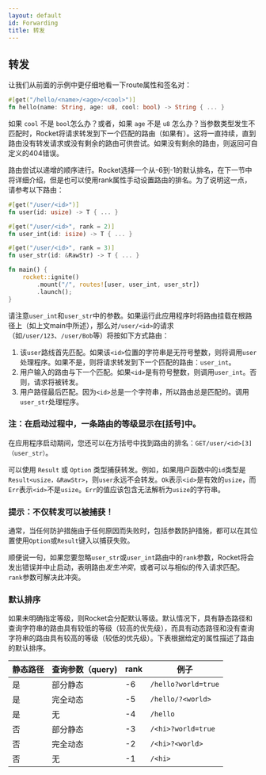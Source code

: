 ```yaml
---
layout: default
id: Forwarding
title: 转发
---
```


## 转发

让我们从前面的示例中更仔细地看一下route属性和签名对：

```rust
#[get("/hello/<name>/<age>/<cool>")]
fn hello(name: String, age: u8, cool: bool) -> String { ... }
```

如果 `cool` 不是 `bool`怎么办？或者，如果 `age` 不是 `u8` 怎么办？当参数类型发生不匹配时，Rocket将请求转发到下一个匹配的路由（如果有）。这将一直持续，直到路由没有转发请求或没有剩余的路由可供尝试。如果没有剩余的路由，则返回可自定义的404错误。

路由尝试以递增的顺序进行。Rocket选择一个从-6到-1的默认排名，在下一节中将详细介绍，但是也可以使用rank属性手动设置路由的排名。为了说明这一点，请参考以下路由：

```rust
#[get("/user/<id>")]
fn user(id: usize) -> T { ... }

#[get("/user/<id>", rank = 2)]
fn user_int(id: isize) -> T { ... }

#[get("/user/<id>", rank = 3)]
fn user_str(id: &RawStr) -> T { ... }

fn main() {
    rocket::ignite()
        .mount("/", routes![user, user_int, user_str])
        .launch();
}
```

请注意`user_int`和`user_str`中的参数。如果运行此应用程序时将路由挂载在根路径上（如上文main中所述），那么对`/user/<id>`的请求（如`/user/123`、`/user/Bob`等）将按如下方式路由：

1. 该`user`路线首先匹配。如果该`<id>`位置的字符串是无符号整数，则将调用`user`处理程序。如果不是，则将请求转发到下一个匹配的路由：`user_int`。
2. 用户输入的路由与下一个匹配。如果`<id>`是有符号整数，则调用`user_int`。否则，请求将被转发。
3. 用户路径最后匹配。因为`<id>`总是一个字符串，所以路由总是匹配的。调用`user_str`处理程序。

### 注：在启动过程中，一条路由的等级显示在[括号]中。

在应用程序启动期间，您还可以在方括号中找到路由的排名：`GET/user/<id>[3]（user_str）`。

可以使用 `Result` 或 `Option` 类型捕获转发。例如，如果用户函数中的`id`类型是`Result<usize，&RawStr>`，则`user`永远不会转发。`Ok`表示`<id>`是有效的`usize`，而`Err`表示`<id>`不是`usize`。`Err`的值应该包含无法解析为`usize`的字符串。

### 提示：不仅转发可以被捕获！

通常，当任何防护措施由于任何原因而失败时，包括参数防护措施，都可以在其位置使用`Option`或`Result`键入以捕获失败。

顺便说一句，如果您要忽略`user_str`或`user_int`路由中的`rank`参数，Rocket将会发出错误并中止启动，表明路由*发生冲突*，或者可以与相似的传入请求匹配。`rank`参数可解决此冲突。

### 默认排序

如果未明确指定等级，则Rocket会分配默认等级。默认情况下，具有静态路径和查询字符串的路由具有较低的等级（较高的优先级），而具有动态路径和没有查询字符串的路由具有较高的等级（较低的优先级）。下表根据给定的属性描述了路由的默认排序。

| 静态路径 | 查询参数（query) | rank | 例子                |
| -------- | ---------------- | ---- | ------------------- |
| 是       | 部分静态         | -6   | `/hello?world=true` |
| 是       | 完全动态         | -5   | `/hello/?<world>`   |
| 是       | 无               | -4   | `/hello`            |
| 否       | 部分静态         | -3   | `/<hi>?world=true`  |
| 否       | 完全动态         | -2   | `/<hi>?<world>`     |
| 否       | 无               | -1   | `/<hi>`             |